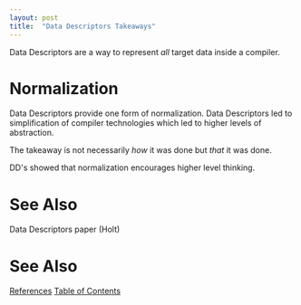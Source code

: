 ```yaml
---
layout: post
title:  "Data Descriptors Takeaways"
---
```

Data Descriptors are a way to represent _all_ target data inside a compiler.

# Normalization

Data Descriptors provide one form of normalization.  Data Descriptors led to simplification of compiler technologies which led to higher levels of abstraction.

The takeaway is not necessarily _how_ it was done but _that_ it was done.

DD's showed that normalization encourages higher level thinking.

# See Also
Data Descriptors paper (Holt)

# See Also

[References](https://guitarvydas.github.io/2021/01/14/References.html)
[Table of Contents](https://guitarvydas.github.io/2021/05/14/Table-Of-Contents.html)


<script src="https://utteranc.es/client.js" 
        repo="guitarvydas/guitarvydas.github.io" 
        issue-term="pathname" 
        theme="github-light" 
        crossorigin="anonymous" 
        async> 
</script> 
